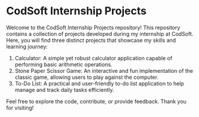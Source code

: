 # CodSoft Internship Projects

Welcome to the CodSoft Internship Projects repository! This repository contains a collection of projects developed during my internship at CodSoft. Here, you will find three distinct projects that showcase my skills and learning journey:

1. Calculator: A simple yet robust calculator application capable of performing basic arithmetic operations.
2. Stone Paper Scissor Game: An interactive and fun implementation of the classic game, allowing users to play against the computer.
3. To-Do List: A practical and user-friendly to-do list application to help manage and track daily tasks efficiently.

Feel free to explore the code, contribute, or provide feedback. Thank you for visiting!
